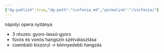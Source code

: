 ```yaml
---
{"dg-publish":true,"dg-path":"sinfonia.md","permalink":"/sinfonia/"}
---
```


nápolyi opera nyitánya

- 3 részes: gyors-lassú-gyors
- fúvós és vonós hangszín szétválasztása
- csembaló kiszorul -> könnyedebb hangzás